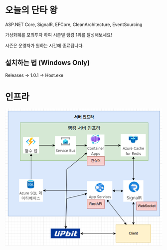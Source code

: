 # 오늘의 단타 왕
ASP.NET Core, SignalR, EFCore, CleanArchitecture, EventSourcing

가상화폐를 모의투자 하여 시즌별 랭킹 1위를 달성해보세요!

시즌은 운영자가 원하는 시간에 종료됩니다.

## 설치하는 법 (Windows Only)
Releases -> 1.0.1 -> Host.exe

# 인프라
![구조](image.png)

